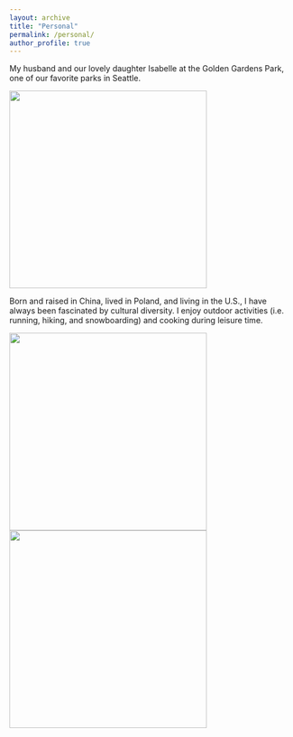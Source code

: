 ```yaml
---
layout: archive
title: "Personal"
permalink: /personal/
author_profile: true
---
```



My husband and our lovely daughter Isabelle at the Golden Gardens Park, one of our favorite parks in Seattle.

<img src="https://econmonicagr.github.io/images/issy.jpg" width="350">


Born and raised in China, lived in Poland, and living in the U.S., I have always been fascinated by cultural diversity. I enjoy outdoor activities (i.e. running, hiking, and snowboarding) and cooking during leisure time. 

<img src="https://econmonicagr.github.io/images/monicacooking.JPG" width="350">
<img src="https://econmonicagr.github.io/images/snowboard.JPG" width="350">
